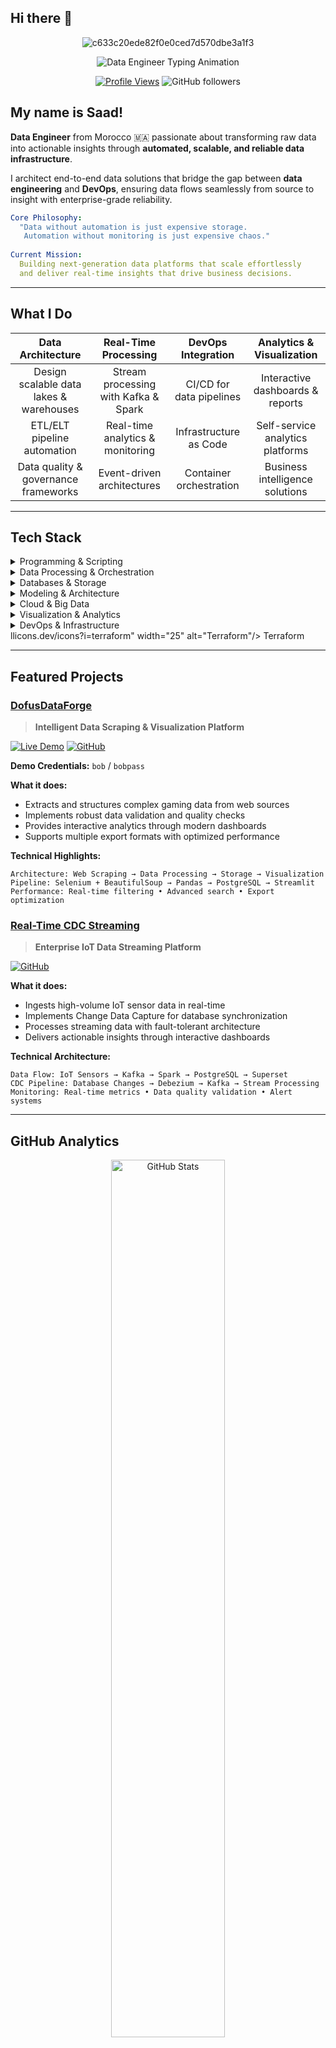 ## Hi there 👋
<div align="center">

![c633c20ede82f0e0ced7d570dbe3a1f3](https://user-images.githubusercontent.com/70382532/138322189-2db8df52-9dcb-40a0-88a8-c365466bd33d.gif)

<img src="https://readme-typing-svg.herokuapp.com?font=Fira+Code&size=26&duration=3000&pause=800&color=2E86AB&center=true&vCenter=true&width=900&height=80&lines=Data+Engineer+%7C+Real-Time+Analytics+Expert;Building+Scalable+Data+Pipelines+%F0%9F%9A%80;Python+%E2%80%A2+Kafka+%E2%80%A2+Spark+%E2%80%A2+Docker+Master;Turning+Raw+Data+Into+Business+Intelligence+%E2%9A%A1" alt="Data Engineer Typing Animation" />

<br>

[![Profile Views](https://komarev.com/ghpvc/?username=saadkhalmadani4&label=Profile%20Views&color=blueviolet&style=for-the-badge)](https://github.com/saadkhalmadani)
![GitHub followers](https://img.shields.io/github/followers/saadkhalmadani?style=for-the-badge&color=orange&labelColor=black)

</div>


## My name is Saad! 

**Data Engineer** from Morocco 🇲🇦 passionate about transforming raw data into actionable insights through **automated, scalable, and reliable data infrastructure**.

I architect end-to-end data solutions that bridge the gap between **data engineering** and **DevOps**, ensuring data flows seamlessly from source to insight with enterprise-grade reliability.

```yaml
Core Philosophy:
  "Data without automation is just expensive storage.
   Automation without monitoring is just expensive chaos."
   
Current Mission:
  Building next-generation data platforms that scale effortlessly
  and deliver real-time insights that drive business decisions.
```

---

## What I Do

<div align="left">

| **Data Architecture** | **Real-Time Processing** | **DevOps Integration** | **Analytics & Visualization** |
|:---:|:---:|:---:|:---:|
| Design scalable data lakes & warehouses | Stream processing with Kafka & Spark | CI/CD for data pipelines | Interactive dashboards & reports |
| ETL/ELT pipeline automation | Real-time analytics & monitoring | Infrastructure as Code | Self-service analytics platforms |
| Data quality & governance frameworks | Event-driven architectures | Container orchestration | Business intelligence solutions |

</div>

---

## Tech Stack  

<details>
<summary>Programming & Scripting</summary>
<br>
<img src="https://img.shields.io/badge/Python-3776AB?style=for-the-badge&logo=python&logoColor=white" alt="Python"/>
<img src="https://img.shields.io/badge/Bash-4EAA25?style=for-the-badge&logo=gnu-bash&logoColor=white" alt="Bash"/>
</details>

<details>
<summary>Data Processing & Orchestration</summary>
<br>
<img src="https://img.shields.io/badge/Apache_Spark-E25A1C?style=for-the-badge&logo=apache-spark&logoColor=white" alt="Spark"/>
<img src="https://img.shields.io/badge/Kafka-231F20?style=for-the-badge&logo=apache-kafka&logoColor=white" alt="Kafka"/>
<img src="https://img.shields.io/badge/Kylin-0078D4?style=for-the-badge&logoColor=white" alt="Kylin"/>
<img src="https://img.shields.io/badge/Pandas-150458?style=for-the-badge&logo=pandas&logoColor=white" alt="Pandas"/>
<img src="https://img.shields.io/badge/Polars-CD792C?style=for-the-badge&logoColor=white" alt="Polars"/>
<img src="https://img.shields.io/badge/PySpark-E25A1C?style=for-the-badge&logo=apache-spark&logoColor=white" alt="PySpark"/>
<img src="https://img.shields.io/badge/NumPy-013243?style=for-the-badge&logo=numpy&logoColor=white" alt="NumPy"/>
<img src="https://img.shields.io/badge/Airflow-017CEE?style=for-the-badge&logo=apache-airflow&logoColor=white" alt="Airflow"/>
</details>

<details>
<summary>Databases & Storage</summary>
<br>
<img src="https://img.shields.io/badge/PostgreSQL-316192?style=for-the-badge&logo=postgresql&logoColor=white" alt="PostgreSQL"/>
<img src="https://img.shields.io/badge/MySQL-005C84?style=for-the-badge&logo=mysql&logoColor=white" alt="MySQL"/>
<img src="https://img.shields.io/badge/MongoDB-4EA94B?style=for-the-badge&logo=mongodb&logoColor=white" alt="MongoDB"/>
<img src="https://img.shields.io/badge/Redis-DC382D?style=for-the-badge&logo=redis&logoColor=white" alt="Redis"/>
<img src="https://img.shields.io/badge/Apache_Hive-FDEE21?style=for-the-badge&logoColor=black" alt="Hive"/>
</details>

<details>
<summary>Modeling & Architecture</summary>
<br>
<img src="https://img.shields.io/badge/Snowflake_Schema-29B5E8?style=for-the-badge&logoColor=white" alt="Snowflake Schema"/>
<img src="https://img.shields.io/badge/Dimensional_Modeling-00A0E4?style=for-the-badge&logoColor=white" alt="Dimensional Modeling"/>
<img src="https://img.shields.io/badge/ETL_ELT-FF6B6B?style=for-the-badge&logoColor=white" alt="ETL/ELT"/>
<img src="https://img.shields.io/badge/Data_Mesh-FF6B6B?style=for-the-badge&logoColor=white" alt="Data Mesh"/>
</details>

<details>
<summary>Cloud & Big Data</summary>
<br>
<img src="https://img.shields.io/badge/Azure-0078D4?style=for-the-badge&logo=microsoft-azure&logoColor=white" alt="Azure"/> (ADF, Databricks, Synapse, Data Lake, Event Hubs)  
<img src="https://img.shields.io/badge/GCP-F9AB00?style=for-the-badge&logo=googlecloud&logoColor=white" alt="GCP"/> (learning)  
<img src="https://img.shields.io/badge/Hadoop-66CCFF?style=for-the-badge&logo=apache-hadoop&logoColor=black" alt="Hadoop"/>
</details>

<details>
<summary>Visualization & Analytics</summary>
<br>
<img src="https://img.shields.io/badge/Power_BI-F2C811?style=for-the-badge&logo=powerbi&logoColor=black" alt="Power BI"/>
<img src="https://img.shields.io/badge/Apache_Superset-20A7C9?style=for-the-badge&logoColor=white" alt="Superset"/>
<img src="https://img.shields.io/badge/Matplotlib-3776AB?style=for-the-badge&logoColor=white" alt="Matplotlib"/>
<img src="https://img.shields.io/badge/Seaborn-3776AB?style=for-the-badge&logoColor=white" alt="Seaborn"/>
<img src="https://img.shields.io/badge/Plotly-3F4F75?style=for-the-badge&logo=plotly&logoColor=white" alt="Plotly"/>
<img src="https://img.shields.io/badge/Dash-008DE4?style=for-the-badge&logo=dash&logoColor=white" alt="Dash"/>
<img src="https://img.shields.io/badge/Streamlit-FF4B4B?style=for-the-badge&logo=streamlit&logoColor=white" alt="Streamlit"/>
</details>

<details>
<summary>DevOps & Infrastructure</summary>
<br>
<img src="https://img.shields.io/badge/Docker-2496ED?style=for-the-badge&logo=docker&logoColor=white" alt="Docker"/> (familiar with Kubernetes)  
<img src="https://img.shields.io/badge/Kubernetes-326CE5?style=for-the-badge&logo=kubernetes&logoColor=white" alt="Kubernetes"/>  
<img src="https://img.shields.io/badge/Git-F05032?style=for-the-badge&logo=git&logoColor=white" alt="Git"/>  
<img src="https://img.shields.io/badge/GitHub_Actions-2088FF?style=for-the-badge&logo=github-actions&logoColor=white" alt="GitHub Actions"/>  
<img src="https://img.shields.io/badge/GitLab_CI/CD-FC6D26?style=for-the-badge&logo=gitlab&logoColor=white" alt="GitLab CI/CD"/>  
<img src="https://img.shields.io/badge/Terraform-7B42BC?style=for-the-badge&logo=terraform&logoColor=white" alt="Terraform"/>
</details>llicons.dev/icons?i=terraform" width="25" alt="Terraform"/> Terraform

---

## Featured Projects

### [DofusDataForge](https://github.com/saadkhalmadani/DofusDataForge-project)
> **Intelligent Data Scraping & Visualization Platform**

<div align="left">

[![Live Demo](https://img.shields.io/badge/%20Live%20Demo-FF4B4B?style=for-the-badge&logo=streamlit&logoColor=white)](https://dofusdataforge-project.streamlit.app/)
[![GitHub](https://img.shields.io/badge/%20Source%20Code-181717?style=for-the-badge&logo=github&logoColor=white)](https://github.com/saadkhalmadani/DofusDataForge-project)

**Demo Credentials:** `bob` / `bobpass`

**What it does:**
- Extracts and structures complex gaming data from web sources
- Implements robust data validation and quality checks
- Provides interactive analytics through modern dashboards
- Supports multiple export formats with optimized performance

**Technical Highlights:**
```
Architecture: Web Scraping → Data Processing → Storage → Visualization
Pipeline: Selenium + BeautifulSoup → Pandas → PostgreSQL → Streamlit
Performance: Real-time filtering • Advanced search • Export optimization
```

</div>

### [Real-Time CDC Streaming](https://github.com/saadkhalmadani/realtime-cdc-streaming-project)
> **Enterprise IoT Data Streaming Platform**

<div align="left">

[![GitHub](https://img.shields.io/badge/%20Source%20Code-181717?style=for-the-badge&logo=github&logoColor=white)](https://github.com/saadkhalmadani/realtime-cdc-streaming-project)

**What it does:**
- Ingests high-volume IoT sensor data in real-time
- Implements Change Data Capture for database synchronization  
- Processes streaming data with fault-tolerant architecture
- Delivers actionable insights through interactive dashboards

**Technical Architecture:**
```
Data Flow: IoT Sensors → Kafka → Spark → PostgreSQL → Superset
CDC Pipeline: Database Changes → Debezium → Kafka → Stream Processing
Monitoring: Real-time metrics • Data quality validation • Alert systems
```

</div>

---

## GitHub Analytics  

<div align="center">

  <!-- GitHub Stats -->
  <img width="60%" src="https://github-readme-stats.vercel.app/api?username=saadkhalmadani&show_icons=true&theme=tokyonight&hide_border=true&count_private=true&include_all_commits=true&cache_seconds=86400" alt="GitHub Stats" />

  <br/>

  <!-- GitHub Streak -->
  <img width="60%" src="https://github-readme-streak-stats.herokuapp.com?user=saadkhalmadani&theme=tokyonight&hide_border=true" alt="GitHub Streak" />

  <br/>

  <!-- Top Languages -->
  <img width="45%" src="https://github-readme-stats.vercel.app/api/top-langs/?username=saadkhalmadani&layout=compact&theme=tokyonight&hide_border=true&langs_count=6&cache_seconds=86400" alt="Top Languages" />

</div>



---

## Currently Exploring  

<div align="left">

| Focus Area | Technologies | Learning Path |
|:---:|:---:|:---:|
| **Cloud-Native** | Kubernetes • Terraform | Container orchestration |
| **Data Mesh** | Kafka • Event Streaming | Distributed data architecture |  
</div>

---

<div align="left">  
  <h3>Let's Connect & Build Something Amazing!</h3>
  
  [![LinkedIn](https://img.shields.io/badge/LinkedIn-0077B5?style=for-the-badge&logo=linkedin&logoColor=white)](https://www.linkedin.com/in/saad-khalmadani)

</div>
